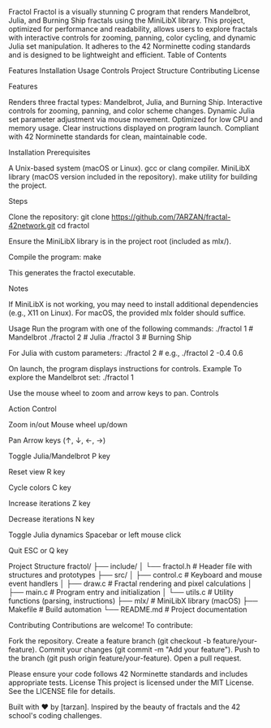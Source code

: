 Fractol
Fractol is a visually stunning C program that renders Mandelbrot, Julia, and Burning Ship fractals using the MiniLibX library. This project, optimized for performance and readability, allows users to explore fractals with interactive controls for zooming, panning, color cycling, and dynamic Julia set manipulation. It adheres to the 42 Norminette coding standards and is designed to be lightweight and efficient.
Table of Contents

Features
Installation
Usage
Controls
Project Structure
Contributing
License

Features

Renders three fractal types: Mandelbrot, Julia, and Burning Ship.
Interactive controls for zooming, panning, and color scheme changes.
Dynamic Julia set parameter adjustment via mouse movement.
Optimized for low CPU and memory usage.
Clear instructions displayed on program launch.
Compliant with 42 Norminette standards for clean, maintainable code.

Installation
Prerequisites

A Unix-based system (macOS or Linux).
gcc or clang compiler.
MiniLibX library (macOS version included in the repository).
make utility for building the project.

Steps

Clone the repository:
git clone https://github.com/7ARZAN/fractal-42network.git
cd fractol


Ensure the MiniLibX library is in the project root (included as mlx/).

Compile the program:
make

This generates the fractol executable.


Notes

If MiniLibX is not working, you may need to install additional dependencies (e.g., X11 on Linux).
For macOS, the provided mlx folder should suffice.

Usage
Run the program with one of the following commands:
./fractol 1  # Mandelbrot
./fractol 2  # Julia
./fractol 3  # Burning Ship

For Julia with custom parameters:
./fractol 2 <real> <imag>  # e.g., ./fractol 2 -0.4 0.6

On launch, the program displays instructions for controls.
Example
To explore the Mandelbrot set:
./fractol 1

Use the mouse wheel to zoom and arrow keys to pan.
Controls



Action
Control



Zoom in/out
Mouse wheel up/down


Pan
Arrow keys (↑, ↓, ←, →)


Toggle Julia/Mandelbrot
P key


Reset view
R key


Cycle colors
C key


Increase iterations
Z key


Decrease iterations
N key


Toggle Julia dynamics
Spacebar or left mouse click


Quit
ESC or Q key


Project Structure
fractol/
├── include/
│   └── fractol.h       # Header file with structures and prototypes
├── src/
│   ├── control.c       # Keyboard and mouse event handlers
│   ├── draw.c          # Fractal rendering and pixel calculations
│   ├── main.c          # Program entry and initialization
│   └── utils.c         # Utility functions (parsing, instructions)
├── mlx/                # MiniLibX library (macOS)
├── Makefile            # Build automation
└── README.md           # Project documentation

Contributing
Contributions are welcome! To contribute:

Fork the repository.
Create a feature branch (git checkout -b feature/your-feature).
Commit your changes (git commit -m "Add your feature").
Push to the branch (git push origin feature/your-feature).
Open a pull request.

Please ensure your code follows 42 Norminette standards and includes appropriate tests.
License
This project is licensed under the MIT License. See the LICENSE file for details.

Built with ❤️  by [tarzan]. Inspired by the beauty of fractals and the 42 school's coding challenges.
